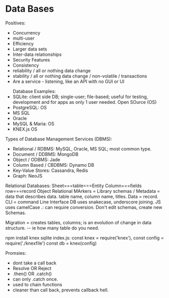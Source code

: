 <h1>Data Bases</h1>

Positives:
<ul>
  <li> Concurrency </li>
  <li> multi-user </li>
  <li> Efficiency </li>
  <li> Larger data sets </li>
  <li> Inter-data relationships </li>
  <li> Security Features </li>
  <li> Consistency </li>
  <li> reliability / all or nothing data change </li>
  <li> stability  / all or nothing data change / non-volatile / transactions </li>
  <li> Are a service - listening, like an API with no GUI or UI </li>
</ul>
<br<br>
<ul>Database Examples:
<li>SQLite: client side DB; single-user; file-based; useful for testing, development and for apps as only 1 user  needed. Open SOurce (OS) </li>
<li>PostgreSQL: OS </li>
<li>MS SQL </li>
<li>Oracle </li>
<li>MySQL & Maria: OS </li>
<li>KNEX.js OS </li>
</ul>

Types of Database Management Services (DBMS):
- Relational / RDBMS: MySQL, Oracle, MS SQL; most common type.
- Document / DDBMS: MongoDB
- Object / ODBMS: Jade
- Column Based / CBDBMS: Dynamo DB
- Key-Value Stores: Cassandra, Redis
- Graph: NeoJS

Relational Databases:
Sheet===table===Entity
Column===fields
row===record
Object Relational MArkers = Library
schemas / Metadata = data that describes data. table name, column name, titles.
Data = record.
CLI = command Line Interface
DB uses snakecase, underscore joining. JS uses camelCase .: can require conversion.
Don't edit schemas, create new Schemas.

Migration = creates tables, columns; is an evolution of change in data structure.
 -- ie how many table do you need.

 npm install knex sqlite
 index.js: const knex = require('knex'), const config = require('./knexfile')
 const db = knex(config)


 Promsies:
 * dont take a call back
 * Resolve OR Reject
 * .then()   OR .catch()
 * can only .catch once.
 * used to chain functions
 * cleaner than call back, prevents callback hell.
